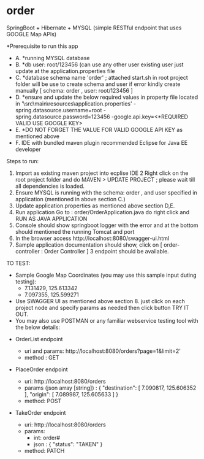 # order
SpringBoot + Hibernate + MYSQL (simple RESTful endpoint that uses GOOGLE Map APIs)

*Prerequisite to run this app
- A. *running MYSQL database
- B. *db user: root/123456 (can use any other user existing user just update at the application.properties file
- C. *database schema name 'order' ; attached start.sh in root project folder will be use to create schema and user if error kindly create manually [ schema: order , user: root/123456 ]
- D. *ensure and update the below required values in property file located in '\src\main\resources\application.properties'
    -spring.datasource.username=root 
    -spring.datasource.password=123456
    -google.api.key=<*REQUIRED VALID USE GOOGLE KEY>
- E. *DO NOT FORGET THE VALUE FOR VALID GOOGLE API KEY as mentioned above
- F. IDE with bundled maven plugin recommended Eclipse for Java EE developer

Steps to run:

1. Import as existing maven project into ecplise IDE
2  Right click on the root project folder and do MAVEN > UPDATE PROJECT ; please wait till all dependencies is loaded. 
3. Ensure MYSQL is running with the schema: order , and user specified in application (mentioned in above section C.)
4. Update application.properties as mentioned  above section D,E.
5. Run application Go to : order/OrderApplication.java do right click and RUN AS JAVA APPLICATION
6. Console should show springboot logger with the error and at the bottom should mentioned the running  Tomcat and port
7. In the browser access http://localhost:8080/swagger-ui.html 
8. Sample application documentation  should show, click on [ order-controller : Order Controller ] 3 endpoint should be available.

TO TEST:
* Sample Google Map Coordinates (you may use this sample input duting testing): 
	- 7.131429, 125.613342
	- 7.097355, 125.599271
* Use SWAGGER UI as mentioned above section 8. just click on each project node and specify params as needed then click button TRY IT OUT.
* You may also use POSTMAN or any familiar webservice testing tool with the below details:
- OrderList endpoint
	- uri and params: http://localhost:8080/orders?page=1&limit=2'
	- method : GET
	
- PlaceOrder endpoint
	- uri: http://localhost:8080/orders
	- params (json array [string]) : {
					  "destination": [
					   7.090817, 125.606352
					  ],
					  "origin": [
						7.089987, 125.605633
					  ] }
	- method: POST
	
- TakeOrder endpoint
	- uri: http://localhost:8080/orders
	- params:
		-   int: order#
		- json : { "status": "TAKEN" }
	- method: PATCH
